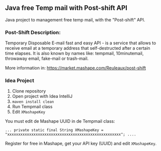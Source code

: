 
## Java free Temp mail with Post-shift API

Java project to management free temp mail, with the "Post-shift" API.

### Post-Shift Description:

Temporary Disposable E-mail fast and easy API - is a service that allows to receive email at a temporary address that self-destructed after a certain time elapses. It is also known by names like: tempmail, 10minutemail, throwaway email, fake-mail or trash-mail.

More information in:
<a href="https://market.mashape.com/Reuleaux/post-shift" rel="nofollow">https://market.mashape.com/Reuleaux/post-shift</a>


### Idea Project

1. Clone repository
2. Open project with Idea IntelliJ
3. `maven install clean`
4. Run Tempmail class
5. Edit `XMashapeKey`

You must edit de Mashape UUID in de Tempmail class:

`...
private static final String XMashapeKey = "xxxxxxxxxxxxxxxxxxxxxxxxxxxxxxxxxxxxxxxxxxxxxxxxxxxx";
....`

Register for free in Mashape, get your API key (UUID) and edit `XMashapeKey`.
